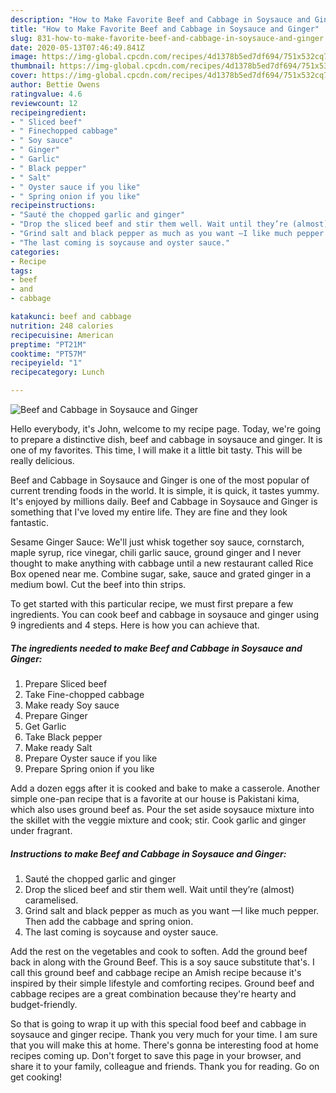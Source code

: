 ```yaml
---
description: "How to Make Favorite Beef and Cabbage in Soysauce and Ginger"
title: "How to Make Favorite Beef and Cabbage in Soysauce and Ginger"
slug: 831-how-to-make-favorite-beef-and-cabbage-in-soysauce-and-ginger
date: 2020-05-13T07:46:49.841Z
image: https://img-global.cpcdn.com/recipes/4d1378b5ed7df694/751x532cq70/beef-and-cabbage-in-soysauce-and-ginger-recipe-main-photo.jpg
thumbnail: https://img-global.cpcdn.com/recipes/4d1378b5ed7df694/751x532cq70/beef-and-cabbage-in-soysauce-and-ginger-recipe-main-photo.jpg
cover: https://img-global.cpcdn.com/recipes/4d1378b5ed7df694/751x532cq70/beef-and-cabbage-in-soysauce-and-ginger-recipe-main-photo.jpg
author: Bettie Owens
ratingvalue: 4.6
reviewcount: 12
recipeingredient:
- " Sliced beef"
- " Finechopped cabbage"
- " Soy sauce"
- " Ginger"
- " Garlic"
- " Black pepper"
- " Salt"
- " Oyster sauce if you like"
- " Spring onion if you like"
recipeinstructions:
- "Sauté the chopped garlic and ginger"
- "Drop the sliced beef and stir them well. Wait until they’re (almost) caramelised."
- "Grind salt and black pepper as much as you want —I like much pepper. Then add the cabbage and spring onion."
- "The last coming is soycause and oyster sauce."
categories:
- Recipe
tags:
- beef
- and
- cabbage

katakunci: beef and cabbage 
nutrition: 248 calories
recipecuisine: American
preptime: "PT21M"
cooktime: "PT57M"
recipeyield: "1"
recipecategory: Lunch

---
```



![Beef and Cabbage in Soysauce and Ginger](https://img-global.cpcdn.com/recipes/4d1378b5ed7df694/751x532cq70/beef-and-cabbage-in-soysauce-and-ginger-recipe-main-photo.jpg)

Hello everybody, it's John, welcome to my recipe page. Today, we're going to prepare a distinctive dish, beef and cabbage in soysauce and ginger. It is one of my favorites. This time, I will make it a little bit tasty. This will be really delicious.

Beef and Cabbage in Soysauce and Ginger is one of the most popular of current trending foods in the world. It is simple, it is quick, it tastes yummy. It's enjoyed by millions daily. Beef and Cabbage in Soysauce and Ginger is something that I've loved my entire life. They are fine and they look fantastic.

Sesame Ginger Sauce: We&#39;ll just whisk together soy sauce, cornstarch, maple syrup, rice vinegar, chili garlic sauce, ground ginger and I never thought to make anything with cabbage until a new restaurant called Rice Box opened near me. Combine sugar, sake, sauce and grated ginger in a medium bowl. Cut the beef into thin strips.


To get started with this particular recipe, we must first prepare a few ingredients. You can cook beef and cabbage in soysauce and ginger using 9 ingredients and 4 steps. Here is how you can achieve that.

<!--inarticleads1-->

##### The ingredients needed to make Beef and Cabbage in Soysauce and Ginger:

1. Prepare  Sliced beef
1. Take  Fine-chopped cabbage
1. Make ready  Soy sauce
1. Prepare  Ginger
1. Get  Garlic
1. Take  Black pepper
1. Make ready  Salt
1. Prepare  Oyster sauce if you like
1. Prepare  Spring onion if you like


Add a dozen eggs after it is cooked and bake to make a casserole. Another simple one-pan recipe that is a favorite at our house is Pakistani kima, which also uses ground beef as. Pour the set aside soysauce mixture into the skillet with the veggie mixture and cook; stir. Cook garlic and ginger under fragrant. 

<!--inarticleads2-->

##### Instructions to make Beef and Cabbage in Soysauce and Ginger:

1. Sauté the chopped garlic and ginger
1. Drop the sliced beef and stir them well. Wait until they’re (almost) caramelised.
1. Grind salt and black pepper as much as you want —I like much pepper. Then add the cabbage and spring onion.
1. The last coming is soycause and oyster sauce.


Add the rest on the vegetables and cook to soften. Add the ground beef back in along with the Ground Beef. This is a soy sauce substitute that&#39;s. I call this ground beef and cabbage recipe an Amish recipe because it&#39;s inspired by their simple lifestyle and comforting recipes. Ground beef and cabbage recipes are a great combination because they&#39;re hearty and budget-friendly. 

So that is going to wrap it up with this special food beef and cabbage in soysauce and ginger recipe. Thank you very much for your time. I am sure that you will make this at home. There's gonna be interesting food at home recipes coming up. Don't forget to save this page in your browser, and share it to your family, colleague and friends. Thank you for reading. Go on get cooking!
